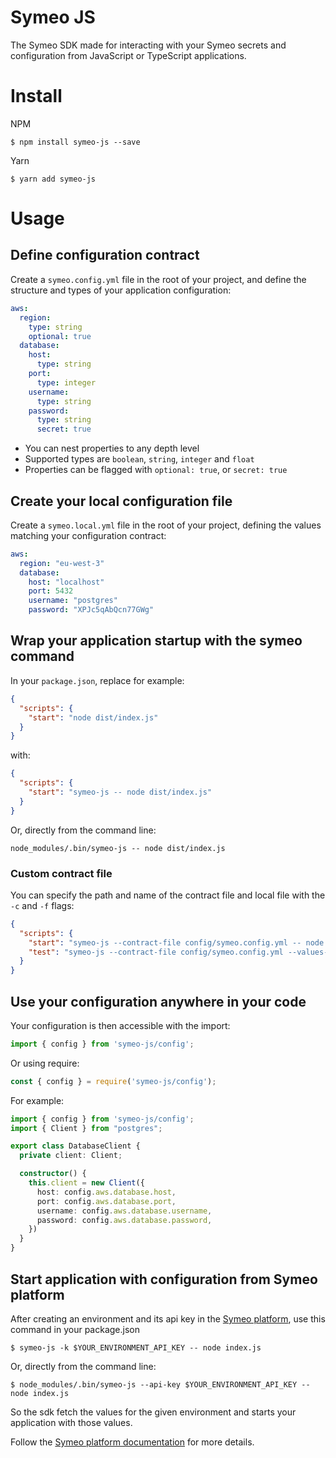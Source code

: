# Symeo JS

The Symeo SDK made for interacting with your Symeo secrets and configuration from JavaScript or TypeScript applications.

# Install

NPM
```shell
$ npm install symeo-js --save 
```

Yarn
```shell
$ yarn add symeo-js
```

# Usage

## Define configuration contract

Create a `symeo.config.yml` file in the root of your project, and define the structure and types of your application configuration:

```yaml
aws:
  region:
    type: string
    optional: true
  database:
    host:
      type: string
    port:
      type: integer
    username:
      type: string
    password:
      type: string
      secret: true
```

- You can nest properties to any depth level
- Supported types are `boolean`, `string`, `integer` and `float`
- Properties can be flagged with `optional: true`, or `secret: true`

## Create your local configuration file

Create a `symeo.local.yml` file in the root of your project, defining the values matching your configuration contract:

```yaml
aws:
  region: "eu-west-3"
  database:
    host: "localhost"
    port: 5432
    username: "postgres"
    password: "XPJc5qAbQcn77GWg"
```

## Wrap your application startup with the symeo command

In your `package.json`, replace for example:

```json
{
  "scripts": {
    "start": "node dist/index.js"
  }
}
```

with:

```json
{
  "scripts": {
    "start": "symeo-js -- node dist/index.js"
  }
}
```

Or, directly from the command line:

```shell
node_modules/.bin/symeo-js -- node dist/index.js
```


### Custom contract file

You can specify the path and name of the contract file and local file with the `-c` and `-f` flags:

```json
{
  "scripts": {
    "start": "symeo-js --contract-file config/symeo.config.yml -- node dist/index.js",
    "test": "symeo-js --contract-file config/symeo.config.yml --values-file config/symeo.test.yml -- jest"
  }
}
```

## Use your configuration anywhere in your code

Your configuration is then accessible with the import:

```typescript
import { config } from 'symeo-js/config';
```

Or using require:

```javascript
const { config } = require('symeo-js/config');
```

For example:

```typescript
import { config } from 'symeo-js/config';
import { Client } from "postgres";

export class DatabaseClient {
  private client: Client;

  constructor() {
    this.client = new Client({
      host: config.aws.database.host,
      port: config.aws.database.port,
      username: config.aws.database.username,
      password: config.aws.database.password,
    })
  }
}
```

## Start application with configuration from Symeo platform

After creating an environment and its api key in the [Symeo platform](https://app-config-staging.symeo.io/), use this command in your package.json

```shell
$ symeo-js -k $YOUR_ENVIRONMENT_API_KEY -- node index.js
```

Or, directly from the command line:

```shell
$ node_modules/.bin/symeo-js --api-key $YOUR_ENVIRONMENT_API_KEY -- node index.js
```

So the sdk fetch the values for the given environment and starts your application with those values.

Follow the [Symeo platform documentation](https://symeo.io/) for more details.